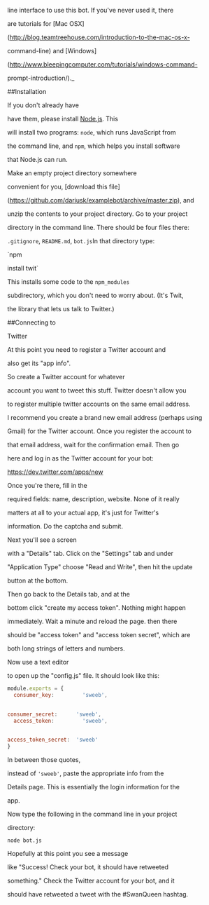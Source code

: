 line interface to use this bot. If you've never used it, there 

are tutorials for [Mac OSX]

(http://blog.teamtreehouse.com/introduction-to-the-mac-os-x-

command-line) and [Windows]

(http://www.bleepingcomputer.com/tutorials/windows-command-

prompt-introduction/)._

##Installation

If you don't already have 

have them, please install [Node.js](http://nodejs.org/). This 

will install two programs: `node`, which runs JavaScript from 

the command line, and `npm`, which helps you install software 

that Node.js can run.

Make an empty project directory somewhere 

convenient for you, [download this file]

(https://github.com/dariusk/examplebot/archive/master.zip), and 

unzip the contents to your project directory. Go to your project 

directory in the command line. There should be four files there: 

`.gitignore`, `README.md`, `bot.js`In that directory type:

`npm 

install twit`

This installs some code to the `npm_modules` 

subdirectory, which you don't need to worry about. (It's Twit, 

the library that lets us talk to Twitter.)

##Connecting to 

Twitter

At this point you need to register a Twitter account and 

also get its "app info".

So create a Twitter account for whatever 

account you want to tweet this stuff. Twitter doesn't allow you 

to register multiple twitter accounts on the same email address. 

I recommend you create a brand new email address (perhaps using 

Gmail) for the Twitter account. Once you register the account to 

that email address, wait for the confirmation email. Then go 

here and log in as the Twitter account for your bot:

https://dev.twitter.com/apps/new

Once you're there, fill in the 

required fields: name, description, website. None of it really 

matters at all to your actual app, it's just for Twitter's 

information. Do the captcha and submit.

Next you'll see a screen 

with a "Details" tab. Click on the "Settings" tab and under 

"Application Type" choose "Read and Write", then hit the update 

button at the bottom.

Then go back to the Details tab, and at the 

bottom click "create my access token". Nothing might happen 

immediately. Wait a minute and reload the page. then there 

should be "access token" and "access token secret", which are 

both long strings of letters and numbers.

Now use a text editor 

to open up the "config.js" file. It should look like this:

```javascript
module.exports = {
  consumer_key:         'sweeb',
  

consumer_secret:      'sweeb',
  access_token:         'sweeb',
  

access_token_secret:  'sweeb'
}
```

In between those quotes, 

instead of `'sweeb'`, paste the appropriate info from the 

Details page. This is essentially the login information for the 

app.

Now type the following in the command line in your project 

directory:

`node bot.js`

Hopefully at this point you see a message 

like "Success! Check your bot, it should have retweeted 

something." Check the Twitter account for your bot, and it 

should have retweeted a tweet with the #SwanQueen hashtag.
